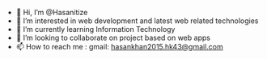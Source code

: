 - 👋 Hi, I’m @Hasanitize
- 👀 I’m interested in web development and latest web related technologies
- 🌱 I’m currently learning Information Technology
- 💞️ I’m looking to collaborate on project based on web apps
- 📫 How to reach me : gmail: hasankhan2015.hk43@gmail.com

<!---
Hasanitize/Hasanitize is a ✨ special ✨ repository because its `README.md` (this file) appears on your GitHub profile.
You can click the Preview link to take a look at your changes.
--->
